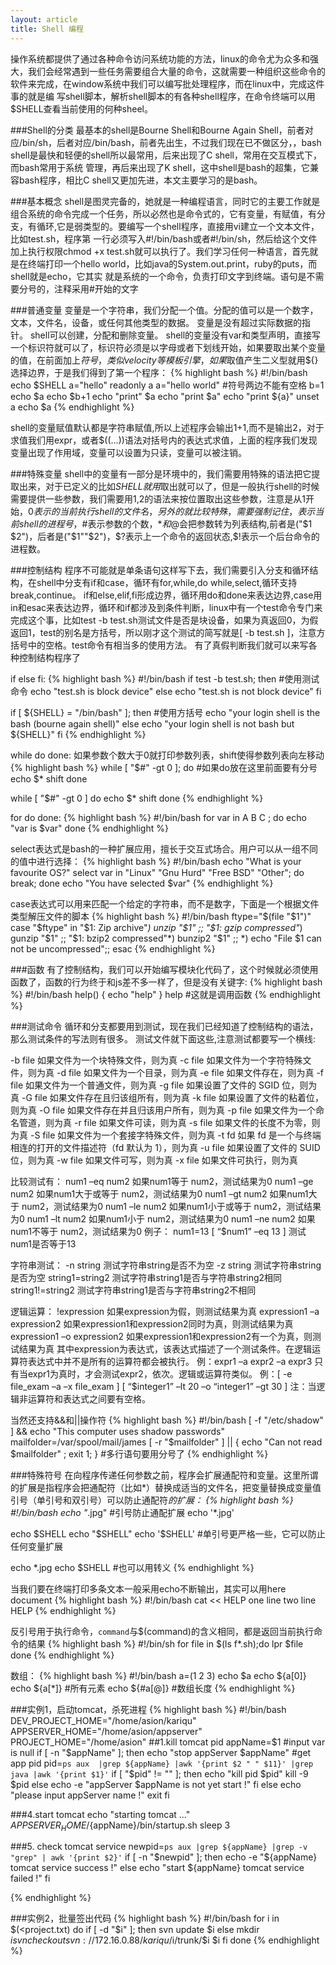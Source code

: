 ```yaml
---
layout: article
title: Shell 编程
---
```


操作系统都提供了通过各种命令访问系统功能的方法，linux的命令尤为众多和强大，我们会经常遇到一些任务需要组合大量的命令，这就需要一种组织这些命令的软件来完成，在window系统中我们可以编写批处理程序，而在linux中，完成这件事的就是编
写shell脚本，解析shell脚本的有各种shell程序，在命令终端可以用$SHELL查看当前使用的何种sheel。


###Shell的分类
最基本的shell是Bourne Shell和Bourne Again Shell，前者对应/bin/sh，后者对应/bin/bash，前者先出生，不过我们现在已不做区分，，bash shell是最快和轻便的shell所以最常用，后来出现了C shell，常用在交互模式下，而bash常用于系统
管理，再后来出现了K shell，这中shell是bash的超集，它兼容bash程序，相比C shell又更加先进，本文主要学习的是bash。

###基本概念
shell是图灵完备的，她就是一种编程语言，同时它的主要工作就是组合系统的命令完成一个任务，所以必然也是命令式的，它有变量，有赋值，有分支，有循环,它是弱类型的。要编写一个shell程序，直接用vi建立一个文本文件，比如test.sh，程序第
一行必须写入#!/bin/bash或者#!/bin/sh，然后给这个文件加上执行权限chmod +x test.sh就可以执行了。我们学习任何一种语言，首先就是在终端打印一个hello world，比如java的System.out.print，ruby的puts，而shell就是echo，它其实
就是系统的一个命令，负责打印文字到终端。语句是不需要分号的，注释采用#开始的文字

###普通变量
变量是一个字符串，我们分配一个值。分配的值可以是一个数字，文本，文件名，设备，或任何其他类型的数据。
变量是没有超过实际数据的指针。 shell可以创建，分配和删除变量。
shell的变量没有var和类型声明，直接写一个标识符就可以了，标识符必须是以字母或者下划线开始，如果要取出某个变量的值，在前面加上$符号，类似velocity等模板引擎，如果$取值产生二义型就用${}选择边界，于是我们得到了第一个程序：
{% highlight bash %}
#!/bin/bash
echo $SHELL
a="hello"
readonly a
a="hello world" #符号两边不能有空格
b=1
echo $a
echo $b+1
echo "print" $a
echo "print $a"
echo "print ${a}"
unset a
echo $a
{% endhighlight %}

shell的变量赋值默认都是字符串赋值,所以上述程序会输出1+1,而不是输出2，对于求值我们用expr，或者$((...))语法对括号内的表达式求值，上面的程序我们发现变量出现了作用域，变量可以设置为只读，变量可以被注销。

###特殊变量
shell中的变量有一部分是环境中的，我们需要用特殊的语法把它提取出来，对于已定义的比如$SHELL就用$取出就可以了，但是一般执行shell的时候需要提供一些参数，我们需要用$1,$2的语法来按位置取出这些参数，注意是从1开始，$0表示的当前执行shell的文件名，
另外的就比较特殊，需要强制记住，$$表示当前shell的进程号，$#表示参数的个数，$*和$@会把参数转为列表结构,前者是("$1 $2")，后者是("$1""$2")，$?表示上一个命令的返回状态,$!表示一个后台命令的进程数。

###控制结构
程序不可能就是单条语句这样写下去，我们需要引入分支和循环结构，在shell中分支有if和case，循环有for,while,do while,select,循环支持break,continue。
if和else,elif,fi形成边界，循环用do和done来表达边界,case用in和esac来表达边界，循环和if都涉及到条件判断，linux中有一个test命令专门来完成这个事，比如test -b test.sh测试文件是否是块设备，如果为真返回0，为假返回1，test的别名是方括号，所以刚才这个测试的简写就是[ -b test.sh ]，注意方括号中的空格。test命令有相当多的使用方法。
有了真假判断我们就可以来写各种控制结构程序了

if else fi:
{% highlight bash %}
#!/bin/bash
if test -b test.sh; then #使用测试命令
   echo "test.sh is block device"
else
   echo "test.sh is not block device"
fi

if [ ${SHELL} = "/bin/bash" ]; then #使用方括号
   echo "your login shell is the bash (bourne again shell)"
else
   echo "your login shell is not bash but ${SHELL}"
fi
{% endhighlight %}

while do done: 如果参数个数大于0就打印参数列表，shift使得参数列表向左移动
{% highlight bash %}
while [ "$#" -gt 0 ]; do #如果do放在这里前面要有分号
        echo $*
        shift
done

while [ "$#" -gt 0 ]
do
    echo $*
    shift
done
{% endhighlight %}

for do done:
{% highlight bash %}
#!/bin/bash
for var in A B C ; do
   echo "var is $var"
done
{% endhighlight %}

select表达式是bash的一种扩展应用，擅长于交互式场合。用户可以从一组不同的值中进行选择：
{% highlight bash %}
#!/bin/bash
echo "What is your favourite OS?"
select var in "Linux" "Gnu Hurd" "Free BSD" "Other"; do
  break;
done
echo "You have selected $var"
{% endhighlight %}

case表达式可以用来匹配一个给定的字符串，而不是数字，下面是一个根据文件类型解压文件的脚本
{% highlight bash %}
 #!/bin/bash
 ftype="$(file "$1")"
 case "$ftype" in
 "$1: Zip archive"*)
    unzip "$1" ;;
 "$1: gzip compressed"*)
    gunzip "$1" ;;
 "$1: bzip2 compressed"*)
    bunzip2 "$1" ;;
 *) echo "File $1 can not be uncompressed";;
 esac
{% endhighlight %}

###函数
有了控制结构，我们可以开始编写模块化代码了，这个时候就必须使用函数了，函数的行为终于和js差不多一样了，但是没有关键字:
{% highlight bash %}
#!/bin/bash
help()
{
   echo "help"
}
help #这就是调用函数
{% endhighlight %}

###测试命令
循环和分支都要用到测试，现在我们已经知道了控制结构的语法，那么测试条件的写法则有很多。
测试文件就下面这些,注意测试都要写一个横线:

-b file 如果文件为一个块特殊文件，则为真
-c file 如果文件为一个字符特殊文件，则为真
-d file 如果文件为一个目录，则为真
-e file 如果文件存在，则为真
-f file 如果文件为一个普通文件，则为真
-g file 如果设置了文件的 SGID 位，则为真
-G file 如果文件存在且归该组所有，则为真
-k file 如果设置了文件的粘着位，则为真
-O file 如果文件存在并且归该用户所有，则为真
-p file 如果文件为一个命名管道，则为真
-r file 如果文件可读，则为真
-s file 如果文件的长度不为零，则为真
-S file 如果文件为一个套接字特殊文件，则为真
-t fd 如果 fd 是一个与终端相连的打开的文件描述符（fd 默认为 1），则为真
-u file 如果设置了文件的 SUID 位，则为真
-w file 如果文件可写，则为真
-x file 如果文件可执行，则为真

比较测试有：
num1 –eq       num2                  如果num1等于 num2，测试结果为0
num1 –ge num2                   如果num1大于或等于 num2，测试结果为0
num1 –gt num2                    如果num1大于 num2，测试结果为0
num1 –le num2                  如果num1小于或等于 num2，测试结果为0
num1 –lt  num2                  如果num1小于 num2，测试结果为0
num1 –ne num2                   如果num1不等于 num2，测试结果为0
例子：
num1=13
[ “$num1” –eq 13 ]     测试num1是否等于13

字符串测试：
-n string                                     测试字符串string是否不为空
-z string                                     测试字符串string是否为空
string1=string2                            测试字符串string1是否与字符串string2相同
string1!=string2                          测试字符串string1是否与字符串string2不相同

逻辑运算：
!expression                          如果expression为假，则测试结果为真
expression1 –a expression2   如果expression1和expression2同时为真，则测试结果为真
expression1 –o expression2   如果expression1和expression2有一个为真，则测试结果为真
其中expression为表达式，该表达式描述了一个测试条件。在逻辑运算符表达式中并不是所有的运算符都会被执行。
例：expr1 –a expr2 –a expr3
只有当expr1为真时，才会测试expr2，依次。逻辑或运算符类似。
例：[ -e file_exam –a –x file_exam ]
   [ “$integer1” –lt 20 –o “integer1” –gt 30 ]
注：当逻辑非运算符和表达式之间要有空格。

当然还支持&&和||操作符
{% highlight bash %}
#!/bin/bash
[ -f "/etc/shadow" ] && echo "This computer uses shadow passwords"
mailfolder=/var/spool/mail/james
[ -r "$mailfolder" ] || { echo "Can not read $mailfolder" ; exit 1; } #多行语句要用分号了
{% endhighlight %}


###特殊符号
在向程序传递任何参数之前，程序会扩展通配符和变量。这里所谓的扩展是指程序会把通配符（比如*）替换成适当的文件名，把变量替换成变量值
引号（单引号和双引号）可以防止通配符*的扩展：
{% highlight bash %}
#!/bin/bash
echo "*.jpg" #引号防止通配扩展
echo '*.jpg'

echo $SHELL
echo "$SHELL"
echo '$SHELL' #单引号更严格一些，它可以防止任何变量扩展

echo \*.jpg
echo \$SHELL #也可以用转义
{% endhighlight %}

当我们要在终端打印多条文本一般采用echo不断输出，其实可以用here document
{% highlight bash %}
#!/bin/bash
cat << HELP
one line
two line
HELP
{% endhighlight %}

反引号用于执行命令，`command`与$(command)的含义相同，都是返回当前执行命令的结果
{% highlight bash %}
#!/bin/sh
for file in $(ls f*.sh);do
    lpr $file
done
{% endhighlight %}

数组：
{% highlight bash %}
#!/bin/bash
a=(1 2 3)
echo $a
echo ${a[0]}
echo ${a[*]} #所有元素
echo ${#a[@]} #数组长度
{% endhighlight %}

###实例1，启动tomcat，杀死进程
{% highlight bash %}
#!/bin/bash
DEV_PROJECT_HOME="/home/asion/kariqu"
APPSERVER_HOME="/home/asion/appserver"
PROJECT_HOME="/home/asion"
##1.kill tomcat pid
appName=$1
#input var is null
if [ -n "$appName" ]; then
   echo "stop appServer $appName"
   #get app pid
   pid=`ps aux  |grep ${appName} |awk '{print $2 " " $11}' |grep java |awk '{print $1}'`
   if [ "$pid" != "" ]; then
      echo "kill pid $pid"
      kill -9 $pid
   else
      echo -e "appServer $appName is not yet start !"
   fi
else
  echo "please input appServer name !"
  exit
fi


###4.start tomcat
echo "starting tomcat ..."
$APPSERVER_HOME/${appName}/bin/startup.sh
sleep 3

###5. check tomcat service
newpid=`ps aux |grep ${appName} |grep -v "grep" | awk '{print $2}'`
if [ -n "$newpid" ]; then
    echo -e "${appName} tomcat service  success !"
else
    echo "start ${appName} tomcat service failed !"
fi

{% endhighlight %}


###实例2，批量签出代码
{% highlight bash %}
#!/bin/bash
for i in $(<project.txt)
do
if [ -d "$i" ]; then
svn update $i
else
mkdir $i
svn checkout svn://172.16.0.88/kariqu/$i/trunk/$i $i
fi
done
{% endhighlight %}
